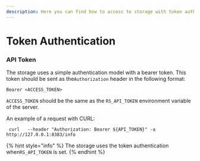 ```yaml
---
description: Here you can find how to access to storage with token authentication
---
```


# Token Authentication

### API Token

The storage uses a simple authentication model with a bearer token. This token should be sent as the`Authorization` header in the following format:

```
Bearer <ACCESS_TOKEN>
```

`ACCESS_TOKEN` should be the same as the `RS_API_TOKEN` environment variable of the server.

An example of a request with CURL:

```shell
 curl   --header "Authorization: Bearer ${API_TOKEN}" -a http://127.0.0.1:8383/info
```

{% hint style="info" %}
The storage uses the token authentication when`RS_API_TOKEN` is set.
{% endhint %}

```
